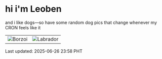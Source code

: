 # hi i'm Leoben

and i like dogs—so have some random dog pics that change whenever my CRON feels like it

|  |  |
|--------|----------|
| ![Borzoi](https://random-dog-vercel.vercel.app/api/random-borzoi?v=1750953504) | ![Labrador](https://random-dog-vercel.vercel.app/api/random-labrador?v=1750953504) |

Last updated: 2025-06-26 23:58 PHT

